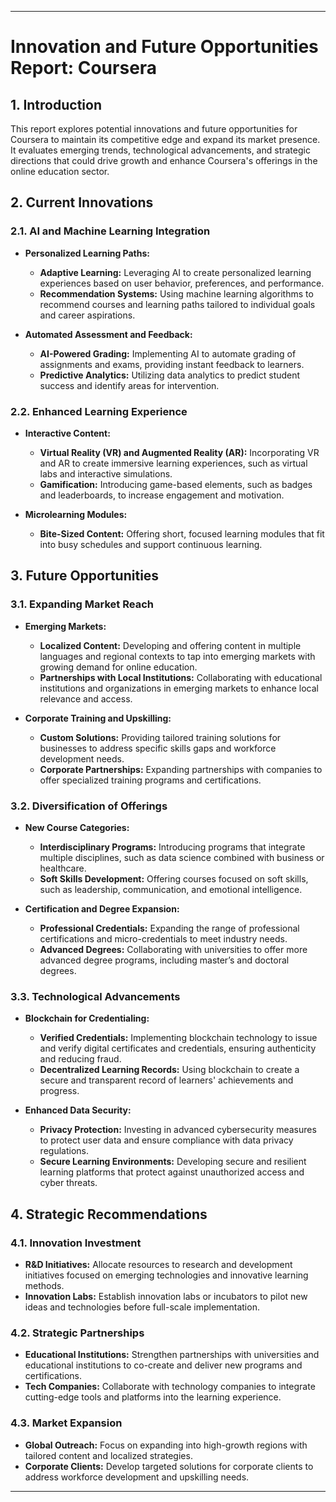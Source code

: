 
---

# **Innovation and Future Opportunities Report: Coursera**

## **1. Introduction**

This report explores potential innovations and future opportunities for Coursera to maintain its competitive edge and expand its market presence. It evaluates emerging trends, technological advancements, and strategic directions that could drive growth and enhance Coursera's offerings in the online education sector.

## **2. Current Innovations**

### **2.1. AI and Machine Learning Integration**

- **Personalized Learning Paths:**
  - **Adaptive Learning:** Leveraging AI to create personalized learning experiences based on user behavior, preferences, and performance. 
  - **Recommendation Systems:** Using machine learning algorithms to recommend courses and learning paths tailored to individual goals and career aspirations.

- **Automated Assessment and Feedback:**
  - **AI-Powered Grading:** Implementing AI to automate grading of assignments and exams, providing instant feedback to learners.
  - **Predictive Analytics:** Utilizing data analytics to predict student success and identify areas for intervention.

### **2.2. Enhanced Learning Experience**

- **Interactive Content:**
  - **Virtual Reality (VR) and Augmented Reality (AR):** Incorporating VR and AR to create immersive learning experiences, such as virtual labs and interactive simulations.
  - **Gamification:** Introducing game-based elements, such as badges and leaderboards, to increase engagement and motivation.

- **Microlearning Modules:**
  - **Bite-Sized Content:** Offering short, focused learning modules that fit into busy schedules and support continuous learning.

## **3. Future Opportunities**

### **3.1. Expanding Market Reach**

- **Emerging Markets:**
  - **Localized Content:** Developing and offering content in multiple languages and regional contexts to tap into emerging markets with growing demand for online education.
  - **Partnerships with Local Institutions:** Collaborating with educational institutions and organizations in emerging markets to enhance local relevance and access.

- **Corporate Training and Upskilling:**
  - **Custom Solutions:** Providing tailored training solutions for businesses to address specific skills gaps and workforce development needs.
  - **Corporate Partnerships:** Expanding partnerships with companies to offer specialized training programs and certifications.

### **3.2. Diversification of Offerings**

- **New Course Categories:**
  - **Interdisciplinary Programs:** Introducing programs that integrate multiple disciplines, such as data science combined with business or healthcare.
  - **Soft Skills Development:** Offering courses focused on soft skills, such as leadership, communication, and emotional intelligence.

- **Certification and Degree Expansion:**
  - **Professional Credentials:** Expanding the range of professional certifications and micro-credentials to meet industry needs.
  - **Advanced Degrees:** Collaborating with universities to offer more advanced degree programs, including master’s and doctoral degrees.

### **3.3. Technological Advancements**

- **Blockchain for Credentialing:**
  - **Verified Credentials:** Implementing blockchain technology to issue and verify digital certificates and credentials, ensuring authenticity and reducing fraud.
  - **Decentralized Learning Records:** Using blockchain to create a secure and transparent record of learners' achievements and progress.

- **Enhanced Data Security:**
  - **Privacy Protection:** Investing in advanced cybersecurity measures to protect user data and ensure compliance with data privacy regulations.
  - **Secure Learning Environments:** Developing secure and resilient learning platforms that protect against unauthorized access and cyber threats.

## **4. Strategic Recommendations**

### **4.1. Innovation Investment**

- **R&D Initiatives:** Allocate resources to research and development initiatives focused on emerging technologies and innovative learning methods.
- **Innovation Labs:** Establish innovation labs or incubators to pilot new ideas and technologies before full-scale implementation.

### **4.2. Strategic Partnerships**

- **Educational Institutions:** Strengthen partnerships with universities and educational institutions to co-create and deliver new programs and certifications.
- **Tech Companies:** Collaborate with technology companies to integrate cutting-edge tools and platforms into the learning experience.

### **4.3. Market Expansion**

- **Global Outreach:** Focus on expanding into high-growth regions with tailored content and localized strategies.
- **Corporate Clients:** Develop targeted solutions for corporate clients to address workforce development and upskilling needs.


---
